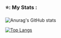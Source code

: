 ### ⭐: My Stats :

![Anurag's GitHub stats](https://github-readme-stats.vercel.app/api?username=Adriwang&show_icons=true&theme=radical)

[![Top Langs](https://github-readme-stats.vercel.app/api/top-langs/?username=Adriwang)](https://github.com/anuraghazra/github-readme-stats&theme=radical)
